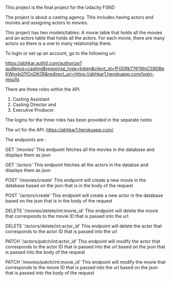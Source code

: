 This project is the final project for the Udacity FSND

The project is about a casting agency. This includes having actors and movies and assigning actors to movies. 

This project has two models/tables: A movie table that holds all the movies and an actors table that holds all the actors. For each movie, there are many actors so there is a one to many relationship there. 

To login or set up an account, go to the following url: 

https://abhkar.auth0.com/authorize?audience=casting&response_type=token&client_id=fFG0Rk7761WnCS9DBeKWnxbQ11OsDK0R&redirect_uri=https://abhkar1.herokuapp.com/login-results

There are three roles within the API. 

1) Casting Assistant 
2) Casting Director and 
3) Executive Producer. 

The logins for the three roles has been provided in the separate notes 

The url for the API:
https://abhkar1.herokuapp.com/

The endpoints are : 

GET '/movies'
    This endpoint fetches all the movies in the database and displays them as json 

GET '/actors'
    This endpoint fetches all the actors in the databse and displays them as json 

POST '/movies/create'
    This endpoint will create a new movie in the database based on the json that is in the body of the request 

POST '/actors/create'
    This endpoint will create a new actor in the database based on the json that is in the body of the request 

DELETE '/movies/delete/int:movie_id'
    This endpoint will delete the movie that corresponds to the movie ID that is passed into the url 

DELETE '/actors/delete/int:actor_id'
    This endpoint will delete the actor that corresponds to the actor ID that is passed into the url 

PATCH '/actors/patch/int:actor_id' 
    This endpoint will modify the actor that corresponds to the actor ID that is passed into the url based on the json that is passed into the body of the request 

PATCH '/movies/patch/int:movie_id'
    This endpoint will modify the movie that corresponds to the movie ID that is passed into the url based on the json that is passed into the body of the request